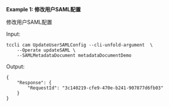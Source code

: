 **Example 1: 修改用户SAML配置**

修改用户SAML配置

Input: 

```
tccli cam UpdateUserSAMLConfig --cli-unfold-argument  \
    --Operate updateSAML \
    --SAMLMetadataDocument metadataDocumentDemo
```

Output: 
```
{
    "Response": {
        "RequestId": "3c140219-cfe9-470e-b241-907877d6fb03"
    }
}
```


